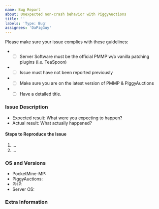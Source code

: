 ```yaml
---
name: Bug Report
about: Unexpected non-crash behavior with PiggyAuctions
title: ''
labels: 'Type: Bug'
assignees: 'DaPigGuy'
---
```


<!-- Failure to complete the required fields will result in the issue being closed. -->
Please make sure your issue complies with these guidelines:
- * [ ] Server Software must be the official PMMP w/o vanilla patching plugins (i.e. TeaSpoon)
- * [ ] Issue must have not been reported previously
- * [ ] Make sure you are on the latest version of PMMP & PiggyAuctions
- * [ ] Have a detailed title.

### Issue Description

- Expected result: What were you expecting to happen?
- Actual result: What actually happened?

#### Steps to Reproduce the Issue
1. ...
2. ...

### OS and Versions
<!-- Use `/version` for PMMP version & `/version PiggyAuctions` for PiggyAuctions version -->
* PocketMine-MP:
* PiggyAuctions:
* PHP:
* Server OS:

<!--- Provide any extra information below  -->
### Extra Information